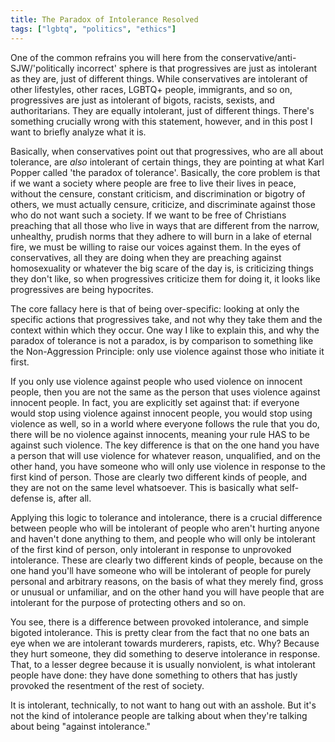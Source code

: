 ```yaml
---
title: The Paradox of Intolerance Resolved
tags: ["lgbtq", "politics", "ethics"]
---
```


One of the common refrains you will here from the conservative/anti-SJW/'politically incorrect' sphere is that progressives are just as intolerant as they are, just of different things. While conservatives are intolerant of other lifestyles, other races, LGBTQ+ people, immigrants, and so on, progressives are just as intolerant of bigots, racists, sexists, and authoritarians. They are equally intolerant, just of different things. There's something crucially wrong with this statement, however, and in this post I want to briefly analyze what it is.

Basically, when conservatives point out that progressives, who are all about tolerance, are *also* intolerant of certain things, they are pointing at what Karl Popper called 'the paradox of tolerance'. Basically, the core problem is that if we want a society where people are free to live their lives in peace, without the censure, constant criticism, and discrimination or bigotry of others, we must actually censure, criticize, and discriminate against those who do not want such a society. If we want to be free of Christians preaching that all those who live in ways that are different from the narrow, unhealthy, prudish norms that they adhere to will burn in a lake of eternal fire, we must be willing to raise our voices against them. In the eyes of conservatives, all they are doing when they are preaching against homosexuality or whatever the big scare of the day is, is criticizing things they don't like, so when progressives criticize them for doing it, it looks like progressives are being hypocrites.

The core fallacy here is that of being over-specific: looking at only the specific actions that progressives take, and not why they take them and the context within which they occur. One way I like to explain this, and why the paradox of tolerance is not a paradox, is by comparison to something like the Non-Aggression Principle: only use violence against those who initiate it first. 

If you only use violence against people who used violence on innocent people, then you are not the same as the person that uses violence against innocent people. In fact, you are explicitly set against that: if everyone would stop using violence against innocent people, you would stop using violence as well, so in a world where everyone follows the rule that you do, there will be no violence against innocents, meaning your rule HAS to be against such violence. The key difference is that on the one hand you have a person that will use violence for whatever reason, unqualified, and on the other hand, you have someone who will only use violence in response to the  first kind of person. Those are clearly two different kinds of people, and they are not on the same level whatsoever. This is basically what self-defense is, after all.

Applying this logic to tolerance and intolerance,  there is a crucial difference between people who will be intolerant of people who aren't hurting anyone and haven't done anything to them, and people who will only be intolerant of the first kind of person, only intolerant in response to unprovoked intolerance.  These are clearly two different kinds of people, because on the one hand you'll have someone who will be intolerant of people for purely personal and arbitrary reasons, on the basis of what they merely find, gross or unusual or unfamiliar, and on the other hand you will have people that are intolerant for the purpose of protecting others and so on.

You see, there is a difference between provoked intolerance, and simple bigoted intolerance. This is pretty clear from the fact that no one bats an eye when we are intolerant towards murderers, rapists, etc. Why? Because they hurt someone, they did something to deserve intolerance in response. That, to a lesser degree because it is usually nonviolent, is what intolerant people have done: they have done something to others that has justly provoked the resentment of the rest of society.

It is intolerant, technically, to not want to hang out with an asshole. But it's not the kind of intolerance people are talking about when they're talking about being "against intolerance."